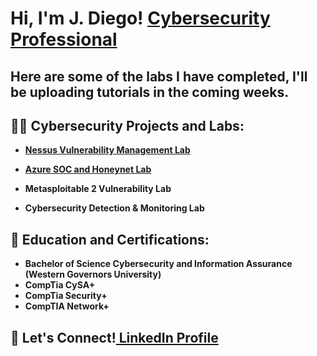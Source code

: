 <h1>Hi, I'm J. Diego! <a href="https://www.linkedin.com/in/juan-diego-ramirez01/">Cybersecurity Professional</a></h1>

<h2>Here are some of the labs I have completed, I'll be uploading tutorials in the coming weeks.</h2>  

<h2>👨‍💻 Cybersecurity Projects and Labs:</h2>

- <b>[Nessus Vulnerability Management Lab](https://github.com/jdrz/NessusVulnerabilityLab)</b>

- <b>[Azure SOC and Honeynet Lab](https://github.com/jdrz/Azure_SOC_Honeynet)</b>
  
- <b>Metasploitable 2 Vulnerability Lab</b>

- <b>Cybersecurity Detection & Monitoring Lab</b>

 
 <h2> 🌱 Education and Certifications:</h2>

- <b>Bachelor of Science Cybersecurity and Information Assurance (Western Governors University)</b>
- <b>CompTia CySA+</b>
- <b>CompTia Security+</b>
- <b>CompTIA Network+</b>


<h2> 👯 Let's Connect!<a href="https://www.linkedin.com/in/juan-diego-ramirez01/">  LinkedIn Profile</a></h2>



<!--
**joshmadakor1/joshmadakor1** is a ✨ _special_ ✨ repository because its `README.md` (this file) appears on your GitHub profile.

Here are some ideas to get you started:

- 🔭 I’m currently working on ...
- 🌱 I’m currently learning ...
- 👯 I’m looking to collaborate on ...
- 🤔 I’m looking for help with ...
- 💬 Ask me about ...
- 📫 How to reach me: ...
- 😄 Pronouns: ...
- ⚡ Fun fact: ...
-->
